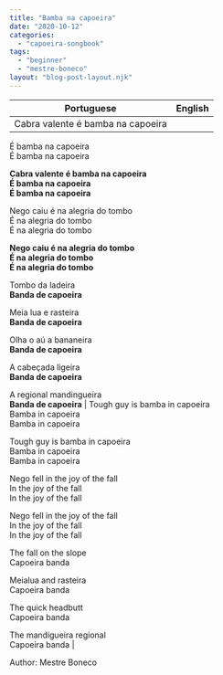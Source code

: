 ```yaml
---
title: "Bamba na capoeira"
date: "2020-10-12"
categories: 
  - "capoeira-songbook"
tags: 
  - "beginner"
  - "mestre-boneco"
layout: "blog-post-layout.njk"
---
```


| Portuguese | English |
| --- | --- |
| Cabra valente é bamba na capoeira  
É bamba na capoeira  
É bamba na capoeira  
  
**Cabra valente é bamba na capoeira  
É bamba na capoeira  
É bamba na capoeira**  
  
Nego caiu é na alegria do tombo  
É na alegria do tombo  
É na alegria do tombo  
  
**Nego caiu é na alegria do tombo  
É na alegria do tombo  
É na alegria do tombo**  
  
Tombo da ladeira  
**Banda de capoeira**  
  
Meia lua e rasteira  
**Banda de capoeira**  
  
Olha o aú a bananeira  
**Banda de capoeira**  
  
A cabeçada ligeira  
**Banda de capoeira**  
  
A regional mandingueira  
**Banda de capoeira** | Tough guy is bamba in capoeira  
Bamba in capoeira  
Bamba in capoeira  
  
Tough guy is bamba in capoeira  
Bamba in capoeira  
Bamba in capoeira  
  
Nego fell in the joy of the fall  
In the joy of the fall  
In the joy of the fall  
  
Nego fell in the joy of the fall  
In the joy of the fall  
In the joy of the fall  
  
The fall on the slope  
Capoeira banda  
  
Meialua and rasteira  
Capoeira banda  
  
The quick headbutt  
Capoeira banda  
  
The mandigueira regional  
Capoeira banda |

<figcaption>

Author: Mestre Boneco

</figcaption>
